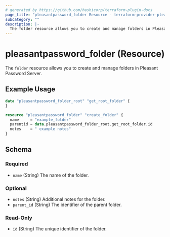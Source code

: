```yaml
---
# generated by https://github.com/hashicorp/terraform-plugin-docs
page_title: "pleasantpassword_folder Resource - terraform-provider-pleasant-password-server"
subcategory: ""
description: |-
  The folder resource allows you to create and manage folders in Pleasant Password Server.
---
```


# pleasantpassword_folder (Resource)

The `folder` resource allows you to create and manage folders in Pleasant Password Server.

## Example Usage

```terraform
data "pleasantpassword_folder_root" "get_root_folder" {
}

resource "pleasantpassword_folder" "create_folder" {
  name     = "example_folder"
  parentid = data.pleasantpassword_folder_root.get_root_folder.id
  notes    = " example notes"
}
```

<!-- schema generated by tfplugindocs -->
## Schema

### Required

- `name` (String) The name of the folder.

### Optional

- `notes` (String) Additional notes for the folder.
- `parent_id` (String) The identifier of the parent folder.

### Read-Only

- `id` (String) The unique identifier of the folder.
